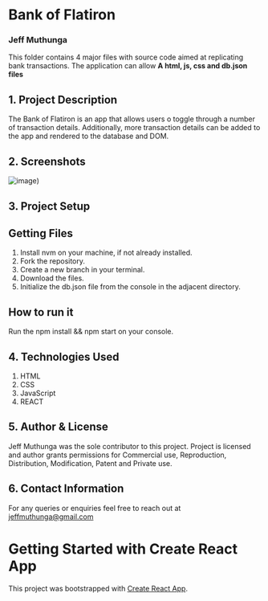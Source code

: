# Bank of Flatiron
### Jeff Muthunga

This folder contains 4 major files with source code aimed at replicating bank transactions. The application can allow
**A html, js, css and db.json files**
## 1. Project Description
The Bank of Flatiron is an app that allows users o toggle through a number of transaction details. Additionally, more transaction details can be added to the app and rendered to the database and DOM.

## 2. Screenshots
![image](https://user-images.githubusercontent.com/118323350/214040021-167d7622-80da-462a-8573-4192e7feb2c6.png))


## 3. Project Setup
## Getting Files
1. Install nvm on your machine, if not already installed.
2. Fork the repository.
3. Create a new branch in your terminal.
4. Download the files.
5. Initialize the db.json file from the console in the adjacent directory.


## How to run it 
Run the npm install && npm start on your console.
## 4. Technologies Used
1. HTML
2. CSS
3. JavaScript
4. REACT

## 5. Author & License
Jeff Muthunga was the sole contributor to this project.
Project is licensed and author grants permissions for Commercial use, Reproduction, Distribution, Modification, Patent and Private use. 

## 6. Contact Information
For any queries or enquiries feel free to reach out at jeffmuthunga@gmail.com
# Getting Started with Create React App

This project was bootstrapped with [Create React App](https://github.com/facebook/create-react-app).





